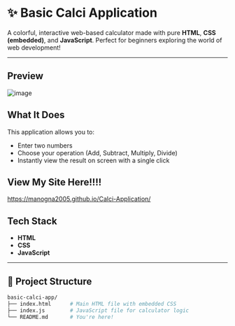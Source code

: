 # ✨ Basic Calci Application 

A colorful, interactive web-based calculator made with pure **HTML**, **CSS (embedded)**, and **JavaScript**. Perfect for beginners exploring the world of web development!

---

##  Preview

![image](https://github.com/user-attachments/assets/c0cbc9d7-6a8d-4c66-a691-5f02267ba908)


##  What It Does

This application allows you to:

-  Enter two numbers  
-  Choose your operation (Add, Subtract, Multiply, Divide)  
-  Instantly view the result on screen with a single click

## View My Site Here!!!!
https://manogna2005.github.io/Calci-Application/

##  Tech Stack

- **HTML** 
- **CSS** 
- **JavaScript**  

---

## 📁 Project Structure

```bash
basic-calci-app/
├── index.html      # Main HTML file with embedded CSS
├── index.js        # JavaScript file for calculator logic
└── README.md       # You're here!
